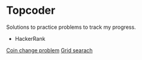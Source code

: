 Topcoder
========

Solutions to practice problems to track my progress.

* HackerRank

[Coin change problem](HackerRank/CoinChange/Solution.java)
[Grid searach](HackerRank/GridSearch/main.c)